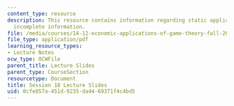 ```yaml
---
content_type: resource
description: This resource contains information regarding static applications with
  incomplete information.
file: /media/courses/14-12-economic-applications-of-game-theory-fall-2012/0cfe857a451d9235da4469371f4c4bd5_MIT14_12F12_slides18.pdf
file_type: application/pdf
learning_resource_types:
- Lecture Notes
ocw_type: OCWFile
parent_title: Lecture Slides
parent_type: CourseSection
resourcetype: Document
title: Session 18 Lecture Slides
uid: 0cfe857a-451d-9235-da44-69371f4c4bd5
---
```

